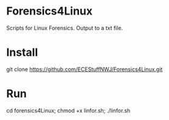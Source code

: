 # Forensics4Linux
 Scripts for Linux Forensics. Output to a txt file.

# Install
git clone https://github.com/ECEStuffNWJ/Forensics4Linux.git

# Run
cd forensics4Linux; 
chmod +x linfor.sh; 
./linfor.sh
 
